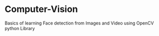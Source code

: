 # Computer-Vision
Basics of learning Face detection from Images and Video using OpenCV python Library
